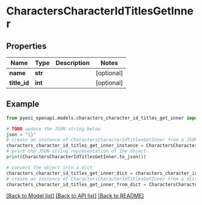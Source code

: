 # CharactersCharacterIdTitlesGetInner


## Properties

Name | Type | Description | Notes
------------ | ------------- | ------------- | -------------
**name** | **str** |  | [optional] 
**title_id** | **int** |  | [optional] 

## Example

```python
from pyesi_openapi.models.characters_character_id_titles_get_inner import CharactersCharacterIdTitlesGetInner

# TODO update the JSON string below
json = "{}"
# create an instance of CharactersCharacterIdTitlesGetInner from a JSON string
characters_character_id_titles_get_inner_instance = CharactersCharacterIdTitlesGetInner.from_json(json)
# print the JSON string representation of the object
print(CharactersCharacterIdTitlesGetInner.to_json())

# convert the object into a dict
characters_character_id_titles_get_inner_dict = characters_character_id_titles_get_inner_instance.to_dict()
# create an instance of CharactersCharacterIdTitlesGetInner from a dict
characters_character_id_titles_get_inner_from_dict = CharactersCharacterIdTitlesGetInner.from_dict(characters_character_id_titles_get_inner_dict)
```
[[Back to Model list]](../README.md#documentation-for-models) [[Back to API list]](../README.md#documentation-for-api-endpoints) [[Back to README]](../README.md)


